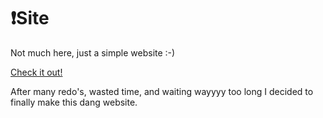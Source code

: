 # ❗Site

Not much here, just a simple website :-)

[Check it out!](https://xcodersai.github.io/-/main.html)

After many redo's, wasted time, and waiting wayyyy too long I decided to finally make this dang website.
